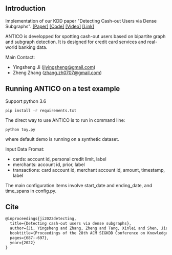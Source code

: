 Introduction
------
Implementation of our KDD paper "Detecting Cash-out Users via Dense Subgraphs".
[[Paper]](https://github.com/transcope/antico/blob/master/doc/kdd2022-antico.pdf)
[[Code]](https://github.com/transcope/antico)
[[Video]](https://dl.acm.org/doi/abs/10.1145/3534678.3539252#)
[[Link]](https://dl.acm.org/doi/abs/10.1145/3534678.3539252)
  
ANTICO is developped for spotting cash-out users based on bipartite graph and subgraph detection. It is designed for credit card services and real-world banking data.

Main Contact: 

- Yingsheng Ji (jiyingsheng@gmail.com)
- Zheng Zhang (zhang.zh0707@gmail.com)


Running ANTICO on a test example
------
Support python 3.6

    pip install -r requirements.txt


The direct way to use ANTICO is to run in command line:

    python toy.py

where default demo is running on a synthetic dataset. 

Input Data Fromat:

- cards: account id, personal credit limit, label  
- merchants: account id, prior, label
- transactions: card account id, merchant account id, amount, timestamp, label

The main configuration items involve start\_date and ending\_date, and time\_spans in config.py. 

Cite
------
```latex
@inproceedings{ji2022detecting,
  title={Detecting cash-out users via dense subgraphs},
  author={Ji, Yingsheng and Zhang, Zheng and Tang, Xinlei and Shen, Jiachen and Zhang, Xi and Yang, Guangwen},
  booktitle={Proceedings of the 28th ACM SIGKDD Conference on Knowledge Discovery and Data Mining},
  pages={687--697},
  year={2022}
}
```
